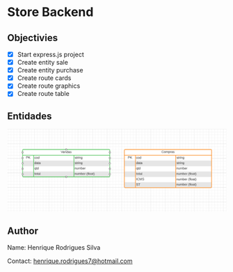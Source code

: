 # Store Backend

## Objectivies

- [x] Start express.js project
- [x] Create entity sale
- [x] Create entity purchase
- [x] Create route cards
- [x] Create route graphics
- [x] Create route table

## Entidades

![Entidades](/assets/imgs/entities.PNG)

## Author

Name: Henrique Rodrigues Silva

Contact: henrique.rodrigues7@hotmail.com

